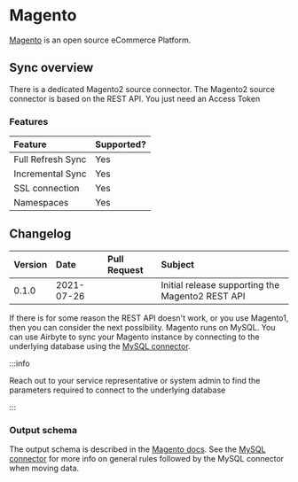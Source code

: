 # Magento

[Magento](https://magento.com/products/magento-open-source) is an open source eCommerce Platform.

## Sync overview

There is a dedicated Magento2 source connector. The Magento2 source connector is based on the REST API. You just need an Access Token

### Features

| Feature | Supported? |
| :--- | :--- |
| Full Refresh Sync | Yes |
| Incremental Sync | Yes |
| SSL connection | Yes |
| Namespaces | Yes |

## Changelog

| Version | Date | Pull Request | Subject |
| :--- | :--- | :--- | :--- |
| 0.1.0 | 2021-07-26 | | Initial release supporting the Magento2 REST API |



If there is for some reason the REST API doesn't work, or you use Magento1, then you can consider the next possibility.
Magento runs on MySQL. You can use Airbyte to sync your Magento instance by connecting to the underlying database using the [MySQL connector](mysql.md).

:::info

Reach out to your service representative or system admin to find the parameters required to connect to the underlying database

:::

### Output schema

The output schema is described in the [Magento docs](https://docs.magento.com/mbi/data-analyst/importing-data/integrations/magento-data.html). See the [MySQL connector](mysql.md) for more info on general rules followed by the MySQL connector when moving data.

